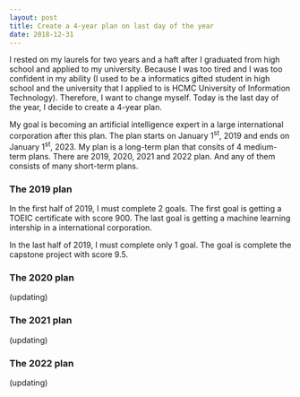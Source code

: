 ```yaml
---
layout: post
title: Create a 4-year plan on last day of the year
date: 2018-12-31
---
```

I rested on my laurels for two years and a haft after I graduated from high school and applied to my university. Because I was too tired and I was too confident in my ability (I used to be a informatics gifted student in high school and the university that I applied to is HCMC University of Information Technology). Therefore, I want to change myself. Today is the last day of the year, I decide to create a 4-year plan.

My goal is becoming an artificial intelligence expert in a large international corporation after this plan. The plan starts on January 1<sup>st</sup>, 2019 and ends on January 1<sup>st</sup>, 2023. My plan is a long-term plan that consits of 4 medium-term plans. There are 2019, 2020, 2021 and 2022 plan. And any of them consists of many short-term plans.

### The 2019 plan
In the first half of 2019, I must complete 2 goals. The first goal is getting a TOEIC certificate with score 900. The last goal is getting a machine learning intership in a international corporation.

In the last half of 2019, I must complete only 1 goal. The goal is complete the capstone project with score 9.5.

### The 2020 plan
(updating)

### The 2021 plan
(updating)

### The 2022 plan
(updating)

